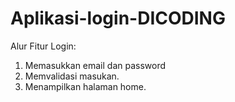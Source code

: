 # Aplikasi-login-DICODING

Alur Fitur Login:
1. Memasukkan email dan password
2. Memvalidasi masukan.
3. Menampilkan halaman home.
